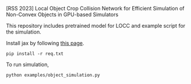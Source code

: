 [RSS 2023] Local Object Crop Collision Network for Efficient Simulation of Non-Convex Objects in GPU-based Simulators


This repository includes pretrained model for LOCC and example script for the simulation.

Install jax by following [this page](https://jax.readthedocs.io/en/latest/installation.html).

```
pip install -r req.txt
```

To run simulation,
```
python examples/object_simulation.py
```